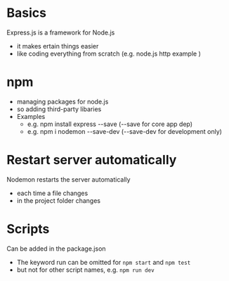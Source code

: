 # Basics

Express.js is a framework for Node.js

- it makes ertain things easier
- like coding everything from scratch (e.g. node.js http example )

# npm

- managing packages for node.js
- so adding third-party libaries
- Examples
  - e.g. npm install express --save (--save for core app dep)
  - e.g. npm i nodemon --save-dev (--save-dev for development only)

# Restart server automatically

Nodemon restarts the server automatically

- each time a file changes
- in the project folder changes

# Scripts

Can be added in the package.json

- The keyword run can be omitted for `npm start` and `npm test`
- but not for other script names, e.g. `npm run dev`
